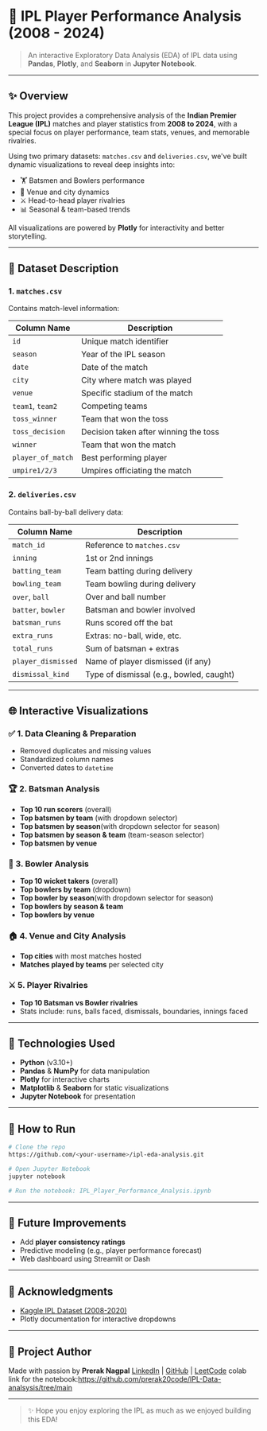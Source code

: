 # 🏏 IPL Player Performance Analysis (2008 - 2024)

> An interactive Exploratory Data Analysis (EDA) of IPL data using **Pandas**, **Plotly**, and **Seaborn** in **Jupyter Notebook**.

---

## ✨ Overview

This project provides a comprehensive analysis of the **Indian Premier League (IPL)** matches and player statistics from **2008 to 2024**, with a special focus on player performance, team stats, venues, and memorable rivalries.

Using two primary datasets: `matches.csv` and `deliveries.csv`, we've built dynamic visualizations to reveal deep insights into:

* 🏋️ Batsmen and Bowlers performance
* 🏢 Venue and city dynamics
* ⚔️ Head-to-head player rivalries
* 📊 Seasonal & team-based trends

All visualizations are powered by **Plotly** for interactivity and better storytelling.

---

## 📃 Dataset Description

### 1. `matches.csv`

Contains match-level information:

| Column Name       | Description                           |
| ----------------- | ------------------------------------- |
| `id`              | Unique match identifier               |
| `season`          | Year of the IPL season                |
| `date`            | Date of the match                     |
| `city`            | City where match was played           |
| `venue`           | Specific stadium of the match         |
| `team1`, `team2`  | Competing teams                       |
| `toss_winner`     | Team that won the toss                |
| `toss_decision`   | Decision taken after winning the toss |
| `winner`          | Team that won the match               |
| `player_of_match` | Best performing player                |
| `umpire1/2/3`     | Umpires officiating the match         |

### 2. `deliveries.csv`

Contains ball-by-ball delivery data:

| Column Name        | Description                              |
| ------------------ | ---------------------------------------- |
| `match_id`         | Reference to `matches.csv`               |
| `inning`           | 1st or 2nd innings                       |
| `batting_team`     | Team batting during delivery             |
| `bowling_team`     | Team bowling during delivery             |
| `over`, `ball`     | Over and ball number                     |
| `batter`, `bowler` | Batsman and bowler involved              |
| `batsman_runs`     | Runs scored off the bat                  |
| `extra_runs`       | Extras: no-ball, wide, etc.              |
| `total_runs`       | Sum of batsman + extras                  |
| `player_dismissed` | Name of player dismissed (if any)        |
| `dismissal_kind`   | Type of dismissal (e.g., bowled, caught) |

---

## 🌐 Interactive Visualizations

### ✅ 1. Data Cleaning & Preparation

* Removed duplicates and missing values
* Standardized column names
* Converted dates to `datetime`

### 🏆 2. Batsman Analysis

* **Top 10 run scorers** (overall)
* **Top batsmen by team** (with dropdown selector)
* **Top batsmen by season**(with dropdown selector for season)
* **Top batsmen by season & team** (team-season selector)
* **Top batsmen by venue**

### 🌿 3. Bowler Analysis

* **Top 10 wicket takers** (overall)
* **Top bowlers by team** (dropdown)
* **Top bowler by season**(with dropdown selector for season)
* **Top bowlers by season & team**
* **Top bowlers by venue**

### 🏠 4. Venue and City Analysis

* **Top cities** with most matches hosted
* **Matches played by teams** per selected city

### ⚔️ 5. Player Rivalries

* **Top 10 Batsman vs Bowler rivalries**
* Stats include: runs, balls faced, dismissals, boundaries, innings faced

---

## 📅 Technologies Used

* **Python** (v3.10+)
* **Pandas** & **NumPy** for data manipulation
* **Plotly** for interactive charts
* **Matplotlib** & **Seaborn** for static visualizations
* **Jupyter Notebook** for presentation

---

## 📖 How to Run

```bash
# Clone the repo
https://github.com/<your-username>/ipl-eda-analysis.git

# Open Jupyter Notebook
jupyter notebook

# Run the notebook: IPL_Player_Performance_Analysis.ipynb
```

---

## 🚀 Future Improvements

* Add **player consistency ratings**
* Predictive modeling (e.g., player performance forecast)
* Web dashboard using Streamlit or Dash

---

## 🙏 Acknowledgments

* [Kaggle IPL Dataset (2008-2020)](https://www.kaggle.com/datasets/moumita09/ipl-complete-dataset-2008-2020)
* Plotly documentation for interactive dropdowns

---

## 🚀 Project Author

Made with passion by **Prerak Nagpal**
[LinkedIn](https://www.linkedin.com/in/prerak-nagpal-1815ba24a/) | [GitHub](https://github.com/prerak20code) | [LeetCode](https://leetcode.com/u/prerak1234/) colab link for the notebook:https://github.com/prerak20code/IPL-Data-analsysis/tree/main

---

> ✨ Hope you enjoy exploring the IPL as much as we enjoyed building this EDA!
